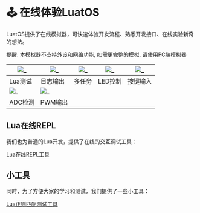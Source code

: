 # 🕹️ 在线体验LuatOS

LuatOS提供了在线模拟器，可快速体验开发流程、熟悉开发接口、在线实验新奇的想法。

提醒: 本模拟器不支持外设和网络功能, 如需更完整的模拟, 请使用[PC端模拟器](../pc/index.md)

| [![_](../_static/emulator/lua.svg)](https://wiki.luatos.com/_static/luatos-emulator/lua.html)  | [![_](../_static/emulator/log.svg)](https://wiki.luatos.com/_static/luatos-emulator/log.html) | [![_](../_static/emulator/task.svg)](https://wiki.luatos.com/_static/luatos-emulator/task.html) | [![_](../_static/emulator/led.svg)](https://wiki.luatos.com/_static/luatos-emulator/led.html) | [![_](../_static/emulator/key.svg)](https://wiki.luatos.com/_static/luatos-emulator/key.html) |
|-|-|-|-|-|
| Lua测试  | 日志输出 | 多任务 | LED控制 |按键输入 |
|  [![_](../_static/emulator/adc.svg)](https://wiki.luatos.com/_static/luatos-emulator/adc.html) | [![_](../_static/emulator/pwm.svg)](https://wiki.luatos.com/_static/luatos-emulator/pwm.html) |  |  | |
| ADC检测  | PWM输出 |  |  | |

## Lua在线REPL

我们也为普通的Lua开发，提供了在线的交互调试工具：

[Lua在线REPL工具](https://wiki.luatos.com/_static/repl/index.html)

## 小工具

同时，为了方便大家的学习和测试，我们提供了一些小工具：

[Lua正则匹配测试工具](https://wiki.luatos.com/_static/string-match/index.html)
